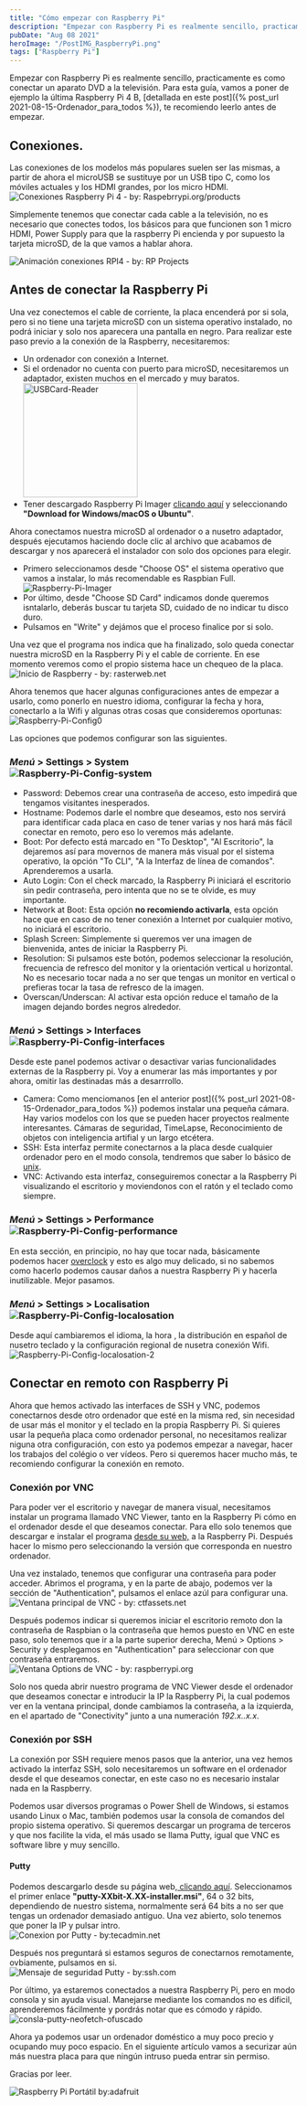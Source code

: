 ```yaml
---
title: "Cómo empezar con Raspberry Pi"
description: "Empezar con Raspberry Pi es realmente sencillo, practicamente es como conectar un aparato DVD a la televisión. Para esta guía, vamos a poner de ejemplo la última Raspberry Pi 4 B"
pubDate: "Aug 08 2021"
heroImage: "/PostIMG_RaspberryPi.png"
tags: ["Raspberry Pi"]
---
```


Empezar con <a htef="https://www.raspberrypi.org" target="_blank">Raspberry Pi</a> es realmente sencillo, practicamente es como conectar un aparato DVD a la televisión. Para esta guía, vamos a poner de ejemplo la última Raspberry Pi 4 B, [detallada en este post]({% post_url 2021-08-15-Ordenador_para_todos %}), te recomiendo leerlo antes de empezar.

## Conexiones.
Las conexiones de los modelos más populares suelen ser las mismas, a partir de ahora el microUSB se sustituye por un USB tipo C, como los móviles actuales y los HDMI grandes, por los micro HDMI.
<img src="https://www.raspberrypi.org/homepage-9df4b/static/raspberry-pi-4-labelled-2857741801afdf1cabeaa58325e07b58.png" alt="Conexiones Raspberry Pi 4 - by: Raspebrrypi.org/products">

Simplemente tenemos que conectar cada cable a la televisión, no es necesario que conectes todos, los básicos para que funcionen son 1 micro HDMI, Power Supply para que la raspberry Pi encienda y por supuesto la tarjeta microSD, de la que vamos a hablar ahora.

<img src="https://projects-static.raspberrypi.org/projects/raspberry-pi-setting-up/0d6033edf45ad2d4185ed05d6cd9a01e2f803034/en/images/pi-plug-in.gif" alt="Animación conexiones RPI4 - by: RP Projects">

## Antes de conectar la Raspberry Pi

Una vez conectemos el cable de corriente, la placa encenderá por si sola, pero si no tiene una tarjeta microSD con un sistema operativo instalado, no podrá iniciar y solo nos aparecera una pantalla en negro. Para realizar este paso previo a la conexión de la Raspberry, necesitaremos:

- Un ordenador con conexión a Internet.
- Si el ordenador no cuenta con puerto para microSD, necesitaremos un adaptador, existen muchos en el mercado y muy baratos.<br><img src="https://i.ibb.co/x7TCtG4/USBCard-Reader.png" alt="USBCard-Reader" width="200"  heigt="auto"><br>
- Tener descargado Raspberry Pi Imager <a href="https://www.raspberrypi.org/software/">clicando aquí</a> y seleccionando **"Download for Windows/macOS o Ubuntu"**.

Ahora conectamos nuestra microSD al ordenador o a nusetro adaptador, después ejecutamos haciendo docle clic al archivo que acabamos de descargar y nos aparecerá el instalador con solo dos opciones para elegir.

- Primero seleccionamos desde "Choose OS" el sistema operativo que vamos a instalar, lo más recomendable es Raspbian Full.<br><img src="https://i.ibb.co/jVbR3pB/Raspberry-Pi-Imager.gif" alt="Raspberry-Pi-Imager" border="0">
- Por último, desde "Choose SD Card" indicamos donde queremos isntalarlo, deberás buscar tu tarjeta SD, cuidado de no indicar tu disco duro.
- Pulsamos en "Write" y dejámos que el proceso finalice por si solo.

Una vez que el programa nos indica que ha finalizado, solo queda conectar nuestra microSD en la Raspberry Pi y el cable de corriente. En ese momento veremos como el propio sistema hace un chequeo de la placa.<br><img src="https://thumbs.gfycat.com/FarflungChubbyAustralianfurseal-max-1mb.gif" alt="Inicio de Raspberry - by: rasterweb.net">

Ahora tenemos que hacer algunas configuraciones antes de empezar a usarlo, como ponerlo en nuestro idioma, configurar la fecha y hora, conectarlo a la Wifi y algunas otras cosas que consideremos oportunas:<br><img src="https://i.ibb.co/wctV59L/Raspberry-Pi-Config0.png" alt="Raspberry-Pi-Config0">

Las opciones que podemos configurar son las siguientes.
### <i class="fab fa-raspberry-pi" style="font-size:16px"> Menú</i> > Settings > System<br><img src="https://i.ibb.co/gRwYxzM/Raspberry-Pi-Config-system.png" alt="Raspberry-Pi-Config-system"><br>
- Password: Debemos crear una contraseña de acceso, esto impedirá que tengamos visitantes inesperados.
- Hostname: Podemos darle el nombre que deseamos, esto nos servirá para identificar cada placa en caso de tener varias y nos hará más fácil conectar en remoto, pero eso lo veremos más adelante.
- Boot: Por defecto está marcado en "To Desktop", "Al Escritorio", la dejaremos así para movernos de manera más visual por el sistema operativo, la opción "To CLI", "A la Interfaz de línea de comandos". Aprenderemos a usarla.
- Auto Login: Con el check marcado, la Raspberry Pi iniciará el escritorio sin pedir contraseña, pero intenta que no se te olvide, es muy importante.
- Network at Boot: Esta opción **no recomiendo activarla**, esta opción hace que en caso de no tener conexión a Internet por cualquier motivo, no iniciará el escritorio.
- Splash Screen: Simplemente si queremos ver una imagen de bienvenida, antes de iniciar la Raspberry Pi.
- Resolution: Si pulsamos este botón, podemos seleccionar la resolución, frecuencia de refresco del monitor y la orientación vertical u horizontal. No es necesario tocar nada a no ser que tengas un monitor en vertical o prefieras tocar la tasa de refresco de la imagen.
- Overscan/Underscan: Al activar esta opción reduce el tamaño de la imagen dejando bordes negros alrededor.

### <i class="fab fa-raspberry-pi" style="font-size:16px"> **Menú**</i> > Settings > Interfaces<br><img src="https://i.ibb.co/myQ70h6/Raspberry-Pi-Config-interfaces.png" alt="Raspberry-Pi-Config-interfaces"><br>
Desde este panel podemos activar o desactivar varias funcionalidades externas de la Raspberry pi. Voy a enumerar las más importantes y por ahora, omitir las destinadas más a desarrrollo.

- Camera: Como menciomanos [en el anterior post]({% post_url 2021-08-15-Ordenador_para_todos %}) podemos instalar una pequeña cámara. Hay varios modelos con los que se pueden hacer proyectos realmente interesantes. Cámaras de seguridad, TimeLapse, Reconocimiento de objetos con inteligencia artifial y un largo etcétera.
- SSH: Esta interfaz permite conectarnos a la placa desde cualquier ordenador pero en el modo consola, tendremos que saber lo básico de <a href="https://es.wikipedia.org/wiki/Unix" target="_blank">unix</a>.
- VNC: Activando esta interfaz, conseguiremos conectar a la Raspberry Pi visualizando el escritorio y moviendonos con el ratón y el teclado como siempre.

### <i class="fab fa-raspberry-pi" style="font-size:16px"> **Menú**</i> > Settings > Performance<br><img src="https://i.ibb.co/LZYQFPf/Raspberry-Pi-Config-performance.png" alt="Raspberry-Pi-Config-performance"><br>
En esta sección, en principio, no hay que tocar nada, básicamente podemos hacer <a href="https://es.wikipedia.org/wiki/Overclocking" target="_blank">overclock</a> y esto es algo muy delicado, si no sabemos como hacerlo podemos causar daños a nuestra Raspberry Pi y hacerla inutilizable. Mejor pasamos.

### <i class="fab fa-raspberry-pi" style="font-size:16px"> **Menú**</i> > Settings > Localisation<br><img src="https://i.ibb.co/Xyd7YkJ/Raspberry-Pi-Config-localosation.png" alt="Raspberry-Pi-Config-localosation"><br>
Desde aquí cambiaremos el idioma, la hora , la distribución en español de nusetro teclado y la configuración regional de nusetra conexión Wifi.<br><img src="https://i.ibb.co/qkc0mpK/Raspberry-Pi-Config-localosation-2.png" alt="Raspberry-Pi-Config-localosation-2"><br>

## Conectar en remoto con Raspberry Pi

Ahora que hemos activado las interfaces de SSH y VNC, podemos conectarnos desde otro ordenador que esté en la misma red, sin necesidad de usar más el monitor y el teclado en la propia Raspberry Pi. Si quieres usar la pequeña placa como ordenador personal, no necesitamos realizar niguna otra configuración, con esto ya podemos empezar a navegar, hacer los trabajos del colégio o ver vídeos. Pero si queremos hacer mucho más, te recomiendo configurar la conexión en remoto.

### Conexión por VNC
Para poder ver el escritorio y navegar de manera visual, necesitamos instalar un programa llamado VNC Viewer, tanto en la Raspberry Pi cómo en el ordenador desde el que deseamos conectar. Para ello solo tenemos que descargar e instalar el programa <a href="https://www.realvnc.com/es/connect/download/viewer/raspberrypi/" alt="Descarga VNC Viewer para Raspberry Pi">desde su web,</a> a la Raspberry Pi. Después hacer lo mismo pero seleccionando la versión que corresponda en nuestro ordenador.

Una vez instalado, tenemos que configurar una contraseña para poder acceder. Abrimos el programa, y en la parte de abajo, podemos ver la sección de "Authentication", pulsamos el enlace azúl para configurar una.<br><img src="https://images.ctfassets.net/tvfg2m04ppj4/39eWzM0Xr89bz8E35cQv8v/040a8997ae5704f03a0a741b70fc0d53/VNC_Server.png" alt="Ventana principal de VNC - by: ctfassets.net">

Después podemos indicar si queremos iniciar el escritorio remoto don la contraseña de Raspbian o la contraseña que hemos puesto en VNC en este paso, solo tenemos que ir a la parte superior derecha, <i class="fas fa-bars" style="font-size:16px"></i> Menú > Options > Security y desplegamos en "Authentication" para seleccionar con que contraseña entraremos.<br><img src="https://magazines-attachments.raspberrypi.org/magpi/legacy-assets/2016/11/main_image.png" alt="Ventana Options de VNC - by: raspberrypi.org">

Solo nos queda abrir nuestro programa de VNC Viewer desde el ordenador que deseamos conectar e introducir la IP la Raspberry Pi, la cual podemos ver en la ventana principal, donde cambiamos la contraseña, a la izquierda, en el apartado de "Conectivity" junto a una numeración *192.x..x.x*.

### Conexión por SSH

La conexión por SSH requiere menos pasos que la anterior, una vez hemos activado la interfaz SSH, solo necesitaremos un software en el ordenador desde el que deseamos conectar, en este caso no es necesario instalar nada en la Raspberry.

Podemos usar diversos programas o Power Shell de Windows, si estamos usando Linux o Mac, también podemos usar la consola de comandos del propio sistema operativo. Si queremos descargar un programa de terceros y que nos facilite la vida, el más usado se llama Putty, igual que VNC es software libre y muy sencillo.

#### Putty
Podemos descargarlo desde su página web,<a href="https://www.chiark.greenend.org.uk/~sgtatham/putty/latest.html" alt="Descarga de Putty"> clicando aquí</a>. Seleccionamos el primer enlace **"putty-XXbit-X.XX-installer.msi"**, 64 o 32 bits, dependiendo de nuestro sistema, normalmente será 64 bits a no ser que tengas un ordenador demasiado antiguo. Una vez abierto, solo tenemos que poner la IP y pulsar intro.<br><img src="https://tecadmin.net/wp-content/uploads/2021/01/putty-tunnel-local-1.png" alt="Conexion por Putty - by:tecadmin.net">

Después nos preguntará si estamos seguros de conectarnos remotamente, ovbiamente, pulsamos en si.<br><img src="https://www.ssh.com/hubfs/Imported_Blog_Media/Security_Alert_Dialog_about_unknown_server_host_key-2.png" alt="Mensaje de seguridad Putty - by:ssh.com">

Por último, ya estaremos conectados a nuestra Raspberry Pi, pero en modo consola y sin ayuda visual. Manejarse mediante los comandos no es dificil, aprenderemos fácilmente y pordrás notar que es cómodo y rápido.<br><img src="https://i.ibb.co/fMtN7dJ/consla-putty-neofetch-ofuscado.png" alt="consla-putty-neofetch-ofuscado">

Ahora ya podemos usar un ordenador doméstico a muy poco precio y ocupando muy poco espacio. En el siguiente artículo vamos a securizar aún más nuestra placa para que ningún intruso pueda entrar sin permiso.

Gracias por leer.

![Raspberry Pi Portátil by:adafruit](https://cdn-shop.adafruit.com/1200x900/3062-04.jpg)